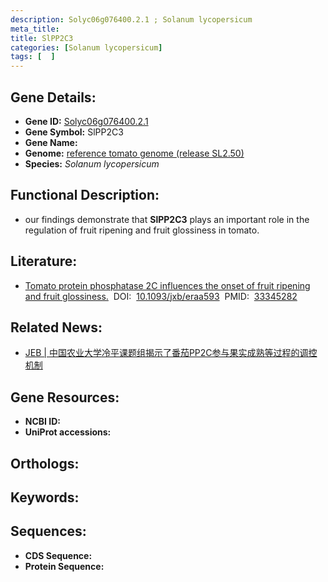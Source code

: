 ```yaml
---
description: Solyc06g076400.2.1 ; Solanum lycopersicum
meta_title:
title: SlPP2C3
categories: [Solanum lycopersicum]
tags: [  ]
---
```


## Gene Details:
- **Gene ID:**	[Solyc06g076400.2.1]()
- **Gene Symbol:** SlPP2C3
- **Gene Name:** 
- **Genome:** [reference tomato genome (release SL2.50)]()
- **Species:** *Solanum lycopersicum*

## Functional Description:
   - our findings demonstrate that **SlPP2C3** plays an important role in the regulation of fruit ripening and fruit glossiness in tomato.

## Literature:
   - [Tomato protein phosphatase 2C influences the onset of fruit ripening and fruit glossiness.]( https://academic.oup.com/jxb/article/72/7/2403/6042572?login=true)&nbsp;&nbsp;DOI:&nbsp;&nbsp;[10.1093/jxb/eraa593](https://academic.oup.com/jxb/article/72/7/2403/6042572?login=true)&nbsp;&nbsp;PMID:&nbsp;&nbsp;[33345282](https://pubmed.ncbi.nlm.nih.gov/33345282/)

## Related News:
   - [JEB | 中国农业大学冷平课题组揭示了番茄PP2C参与果实成熟等过程的调控机制](https://mp.weixin.qq.com/s?__biz=Mzg3MDEwNDEyMg==&mid=2247502159&idx=5&sn=168ebed4c2b42c6589082d87f5161064&chksm=ce90641af9e7ed0cae5e3537c3a97c03041f6b06e1908931c0bec27e390b1686d5736b3f3063&scene=27#wechat_redirect)

## Gene Resources:
- **NCBI ID:** [](https://www.ncbi.nlm.nih.gov/gene/?term=)
- **UniProt accessions:** [](https://www.uniprot.org/uniprotkb//entry)

## Orthologs:

## Keywords:


## Sequences:
- **CDS Sequence:**
- **Protein Sequence:**
